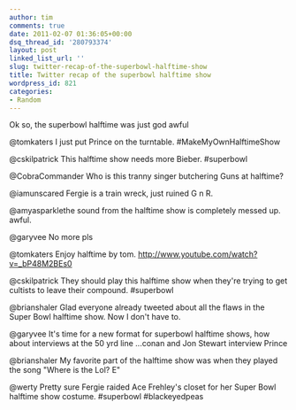 ```yaml
---
author: tim
comments: true
date: 2011-02-07 01:36:05+00:00
dsq_thread_id: '280793374'
layout: post
linked_list_url: ''
slug: twitter-recap-of-the-superbowl-halftime-show
title: Twitter recap of the superbowl halftime show
wordpress_id: 821
categories:
- Random
---
```


Ok so, the superbowl halftime was just god awful

@tomkaters I just put Prince on the turntable. #MakeMyOwnHalftimeShow

@cskilpatrick This halftime show needs more Bieber. #superbowl

@CobraCommander Who is this tranny singer butchering Guns at halftime?

@iamunscared Fergie is a train wreck, just ruined G n R.

@amyasparklethe sound from the halftime show is completely messed up. awful.

@garyvee No more pls

@tomkaters Enjoy halftime by tom. http://www.youtube.com/watch?v=_bP48M2BEs0

@cskilpatrick They should play this halftime show when they're trying to get
cultists to leave their compound. #superbowl

@brianshaler Glad everyone already tweeted about all the flaws in the Super
Bowl halftime show. Now I don't have to.

@garyvee It's time for a new format for superbowl halftime shows, how about
interviews at the 50 yrd line ...conan and Jon Stewart interview Prince

@brianshaler My favorite part of the halftime show was when they played the
song "Where is the Lol? E"

@werty Pretty sure Fergie raided Ace Frehley's closet for her Super Bowl
halftime show costume. #superbowl #blackeyedpeas
